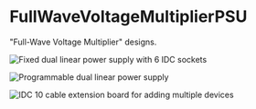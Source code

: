 # FullWaveVoltageMultiplierPSU
"Full-Wave Voltage Multiplier" designs. 

![Fixed dual linear power supply with 6 IDC sockets](https://github.com/cracked-machine/FullWaveVoltageMultiplierPSU/blob/master/FixedPSU/doc/FixedPSU3D.png)

![Programmable dual linear power supply](https://github.com/cracked-machine/FullWaveVoltageMultiplierPSU/blob/master/AdjustablePSU/doc/AdjustablePSU3D.png)

![IDC 10 cable extension board for adding multiple devices](https://github.com/cracked-machine/FullWaveVoltageMultiplierPSU/blob/master/PSUExtensionBoard/doc/PSUExtensionBoard3D.png)


